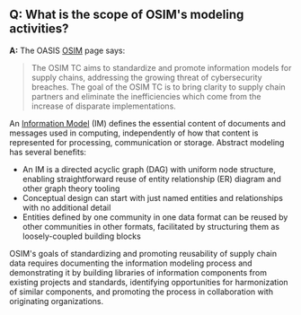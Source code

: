 ## **Q: What is the scope of OSIM's modeling activities?**
**A:**
The OASIS [OSIM](https://www.oasis-open.org/tc-osim/) page says:

> The OSIM TC aims to standardize and promote information models for supply chains,
> addressing the growing threat of cybersecurity breaches.
> The goal of the OSIM TC is to bring clarity to supply chain partners and eliminate
> the inefficiencies which come from the increase of disparate implementations.

An [Information Model](info-model) (IM) defines the essential content of documents and messages
used in computing, independently of how that content is represented for processing, communication
or storage. Abstract modeling has several benefits:
* An IM is a directed acyclic graph (DAG) with uniform node structure, enabling straightforward
reuse of entity relationship (ER) diagram and other graph theory tooling
* Conceptual design can start with just named entities and relationships with no additional detail
* Entities defined by one community in one data format can be reused by other communities in other
formats, facilitated by structuring them as loosely-coupled building blocks

OSIM's goals of standardizing and promoting reusability of supply chain data requires documenting
the information modeling process and demonstrating it by building libraries of information components
from existing projects and standards, identifying opportunities for harmonization of similar
components, and promoting the process in collaboration with originating organizations.

